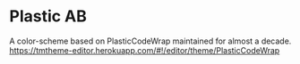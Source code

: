 # Plastic AB

A color-scheme based on PlasticCodeWrap maintained for almost a decade. 
https://tmtheme-editor.herokuapp.com/#!/editor/theme/PlasticCodeWrap
